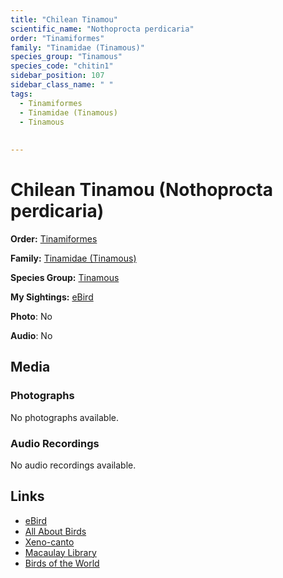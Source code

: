 ```yaml
---
title: "Chilean Tinamou"
scientific_name: "Nothoprocta perdicaria"
order: "Tinamiformes"
family: "Tinamidae (Tinamous)"
species_group: "Tinamous"
species_code: "chitin1"
sidebar_position: 107
sidebar_class_name: " "
tags: 
  - Tinamiformes
  - Tinamidae (Tinamous)
  - Tinamous
  
  
---
```


# Chilean Tinamou (Nothoprocta perdicaria)

**Order:** [Tinamiformes](/tags/tinamiformes)

**Family:** [Tinamidae (Tinamous)](/tags/tinamidae-tinamous)

**Species Group:** [Tinamous](/tags/tinamous)

**My Sightings:** [eBird](https://ebird.org/lifelist?r=world&time=life&spp=chitin1)

**Photo**: No 

**Audio**: No

## Media
### Photographs
No photographs available.

### Audio Recordings
No audio recordings available.

## Links
* [eBird](https://ebird.org/species/chitin1) 
* [All About Birds](https://www.allaboutbirds.org/guide/chitin1) 
* [Xeno-canto](https://www.xeno-canto.org/species/nothoprocta-perdicaria) 
* [Macaulay Library](https://search.macaulaylibrary.org/catalog?taxonCode=chitin1&sort=rating_rank_desc)
* [Birds of the World](https://birdsoftheworld.org/bow/species/chitin1)

